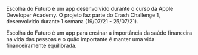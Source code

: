 Escolha do Futuro é um app desenvolvido durante o curso da Apple Developer Academy.
O projeto faz parte do Crash Challenge 1, desenvolvido durante 1 semana (19/07/21 - 25/07/21).

Escolha do Futuro é um app para ensinar a importância da saúde financeira na vida das pessoas e o quão importante é manter uma vida financeiramente equilibrada.
